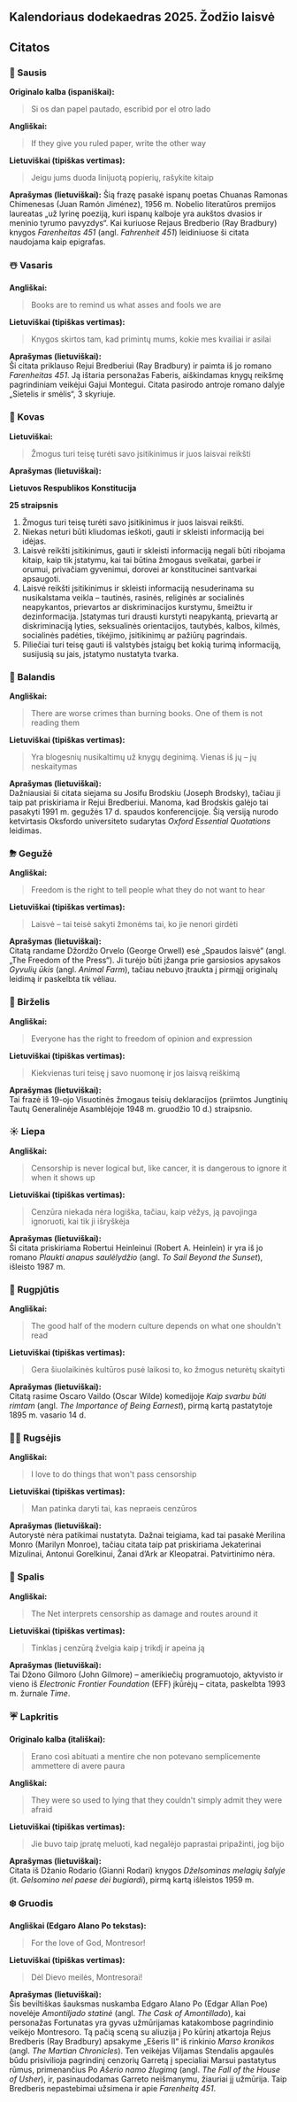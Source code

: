 Kalendoriaus dodekaedras 2025. Žodžio laisvė
--------------------------------------------

## Citatos

### 🎄 Sausis

**Originalo kalba (ispaniškai):**  
> Si os dan papel pautado, escribid por el otro lado  

**Angliškai:**  
> If they give you ruled paper, write the other way  

**Lietuviškai (tipiškas vertimas):**  
> Jeigu jums duoda linijuotą popierių, rašykite kitaip  

**Aprašymas (lietuviškai):**
Šią frazę pasakė ispanų poetas Chuanas Ramonas Chimenesas (Juan Ramón Jiménez), 1956 m. Nobelio literatūros premijos laureatas „už lyrinę poeziją, kuri ispanų kalboje yra aukštos dvasios ir meninio tyrumo pavyzdys“. Kai kuriuose Rejaus Bredberio (Ray Bradbury) knygos *Farenheitas 451* (angl. *Fahrenheit 451*) leidiniuose ši citata naudojama kaip epigrafas.

### ☃️  Vasaris

**Angliškai:**  
> Books are to remind us what asses and fools we are  

**Lietuviškai (tipiškas vertimas):**  
> Knygos skirtos tam, kad primintų mums, kokie mes kvailiai ir asilai  

**Aprašymas (lietuviškai):**  
Ši citata priklauso Rejui Bredberiui (Ray Bradbury) ir paimta iš jo romano *Farenheitas 451*. Ją ištaria personažas Faberis, aiškindamas knygų reikšmę pagrindiniam veikėjui Gajui Montegui. Citata pasirodo antroje romano dalyje „Sietelis ir smėlis“, 3 skyriuje.

### 🌱 Kovas

**Lietuviškai:**  
> Žmogus turi teisę turėti savo įsitikinimus ir juos laisvai reikšti

**Aprašymas (lietuviškai):**  

**Lietuvos Respublikos Konstitucija**

**25 straipsnis**

1. Žmogus turi teisę turėti savo įsitikinimus ir juos laisvai reikšti.  
2. Niekas neturi būti kliudomas ieškoti, gauti ir skleisti informaciją bei idėjas.  
3. Laisvė reikšti įsitikinimus, gauti ir skleisti informaciją negali būti ribojama kitaip, kaip tik įstatymu, kai tai būtina žmogaus sveikatai, garbei ir orumui, privačiam gyvenimui, dorovei ar konstitucinei santvarkai apsaugoti.  
4. Laisvė reikšti įsitikinimus ir skleisti informaciją nesuderinama su nusikalstama veikla – tautinės, rasinės, religinės ar socialinės neapykantos, prievartos ar diskriminacijos kurstymu, šmeižtu ir dezinformacija. Įstatymas turi drausti kurstyti neapykantą, prievartą ar diskriminaciją lyties, seksualinės orientacijos, tautybės, kalbos, kilmės, socialinės padėties, tikėjimo, įsitikinimų ar pažiūrų pagrindais.  
5. Piliečiai turi teisę gauti iš valstybės įstaigų bet kokią turimą informaciją, susijusią su jais, įstatymo nustatyta tvarka.

### 🌈 Balandis

**Angliškai:**  
> There are worse crimes than burning books. One of them is not reading them  

**Lietuviškai (tipiškas vertimas):**  
> Yra blogesnių nusikaltimų už knygų deginimą. Vienas iš jų – jų neskaitymas  

**Aprašymas (lietuviškai):**  
Dažniausiai ši citata siejama su Josifu Brodskiu (Joseph Brodsky), tačiau ji taip pat priskiriama ir Rejui Bredberiui. Manoma, kad Brodskis galėjo tai pasakyti 1991 m. gegužės 17 d. spaudos konferencijoje. Šią versiją nurodo ketvirtasis Oksfordo universiteto sudarytas *Oxford Essential Quotations* leidimas.

### ⛈ Gegužė

**Angliškai:**  
> Freedom is the right to tell people what they do not want to hear  

**Lietuviškai (tipiškas vertimas):**  
> Laisvė – tai teisė sakyti žmonėms tai, ko jie nenori girdėti  

**Aprašymas (lietuviškai):**  
Citatą randame Džordžo Orvelo (George Orwell) esė „Spaudos laisvė“ (angl. „The Freedom of the Press“). Ji turėjo būti įžanga prie garsiosios apysakos *Gyvulių ūkis* (angl. *Animal Farm*), tačiau nebuvo įtraukta į pirmąjį originalų leidimą ir paskelbta tik vėliau.

### 🌷 Birželis

**Angliškai:**  
> Everyone has the right to freedom of opinion and expression  

**Lietuviškai (tipiškas vertimas):**  
> Kiekvienas turi teisę į savo nuomonę ir jos laisvą reiškimą  

**Aprašymas (lietuviškai):**  
Tai frazė iš 19-ojo Visuotinės žmogaus teisių deklaracijos (priimtos Jungtinių Tautų Generalinėje Asamblėjoje 1948 m. gruodžio 10 d.) straipsnio.

### ☀️  Liepa

**Angliškai:**  
> Censorship is never logical but, like cancer, it is dangerous to ignore it when it shows up  

**Lietuviškai (tipiškas vertimas):**  
> Cenzūra niekada nėra logiška, tačiau, kaip vėžys, ją pavojinga ignoruoti, kai tik ji išryškėja  

**Aprašymas (lietuviškai):**  
Ši citata priskiriama Robertui Heinleinui (Robert A. Heinlein) ir yra iš jo romano *Plaukti anapus saulėlydžio* (angl. *To Sail Beyond the Sunset*), išleisto 1987 m.

### 🌻 Rugpjūtis

**Angliškai:**  
> The good half of the modern culture depends on what one shouldn't read  

**Lietuviškai (tipiškas vertimas):**  
> Gera šiuolaikinės kultūros pusė laikosi to, ko žmogus neturėtų skaityti  

**Aprašymas (lietuviškai):**  
Citatą rasime Oscaro Vaildo (Oscar Wilde) komedijoje *Kaip svarbu būti rimtam* (angl. *The Importance of Being Earnest*), pirmą kartą pastatytoje 1895 m. vasario 14 d.

### 🍄‍🟫 Rugsėjis

**Angliškai:**  
> I love to do things that won't pass censorship  

**Lietuviškai (tipiškas vertimas):**  
> Man patinka daryti tai, kas nepraeis cenzūros  

**Aprašymas (lietuviškai):**  
Autorystė nėra patikimai nustatyta. Dažnai teigiama, kad tai pasakė Merilina Monro (Marilyn Monroe), tačiau citata taip pat priskiriama Jekaterinai Mizulinai, Antonui Gorelkinui, Žanai d’Ark ar Kleopatrai. Patvirtinimo nėra.

### 🍁 Spalis

**Angliškai:**  
> The Net interprets censorship as damage and routes around it  

**Lietuviškai (tipiškas vertimas):**  
> Tinklas į cenzūrą žvelgia kaip į trikdį ir apeina ją  

**Aprašymas (lietuviškai):**  
Tai Džono Gilmoro (John Gilmore) – amerikiečių programuotojo, aktyvisto ir vieno iš *Electronic Frontier Foundation* (EFF) įkūrėjų – citata, paskelbta 1993 m. žurnale *Time*.

### ☔️ Lapkritis

**Originalo kalba (itališkai):**  
> Erano così abituati a mentire che non potevano semplicemente ammettere di avere paura  

**Angliškai:**  
> They were so used to lying that they couldn't simply admit they were afraid  

**Lietuviškai (tipiškas vertimas):**  
> Jie buvo taip įpratę meluoti, kad negalėjo paprastai pripažinti, jog bijo  

**Aprašymas (lietuviškai):**  
Citata iš Džanio Rodario (Gianni Rodari) knygos *Dželsominas melagių šalyje* (it. *Gelsomino nel paese dei bugiardi*), pirmą kartą išleistos 1959 m.

### ❄️  Gruodis

**Angliškai (Edgaro Alano Po tekstas):**  
> For the love of God, Montresor!  

**Lietuviškai (tipiškas vertimas):**  
> Dėl Dievo meilės, Montresorai!  

**Aprašymas (lietuviškai):**  
Šis beviltiškas šauksmas nuskamba Edgaro Alano Po (Edgar Allan Poe) novelėje *Amontiljado statinė* (angl. *The Cask of Amontillado*), kai personažas Fortunatas yra gyvas užmūrijamas katakombose pagrindinio veikėjo Montresoro. Tą pačią sceną su aliuzija į Po kūrinį atkartoja Rejus Bredberis (Ray Bradbury) apsakyme „Ešeris II“ iš rinkinio *Marso kronikos* (angl. *The Martian Chronicles*). Ten veikėjas Viljamas Stendalis apgaulės būdu prisivilioja pagrindinį cenzorių Garretą į specialiai Marsui pastatytus rūmus, primenančius Po *Ašerio namo žlugimą* (angl. *The Fall of the House of Usher*), ir, pasinaudodamas Garreto neišmanymu, žiauriai jį užmūrija. Taip Bredberis nepastebimai užsimena ir apie *Farenheitą 451*.

